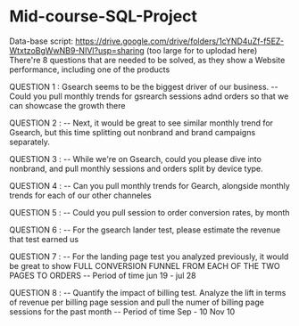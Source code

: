 # Mid-course-SQL-Project
Data-base script: https://drive.google.com/drive/folders/1cYND4uZf-f5EZ-WtxtzoBgWwNB9-NIVl?usp=sharing (too large for to uplodad here)
There're 8 questions that are needed to be solved, as they show a Website performance, including one of the products

QUESTION 1 : Gsearch seems to be the biggest driver of our business. 
-- Could you pull monthly trends for gsrearch sessions adnd orders so that we can showcase the growth there

QUESTION 2 :
	-- Next, it would be great to see similar monthly trend for Gsearch, but this time splitting out nonbrand and brand campaigns separately.
 
QUESTION 3 :
	-- While we're on Gsearch, could you please dive into nonbrand, and pull monthly sessions and orders split by device type. 

QUESTION 4 :
	-- Can you pull monthly trends for Gearch, alongside monthly trends for each of our other channeles

QUESTION 5 :
	-- Could you pull session to order conversion rates, by month

QUESTION 6 :
	-- For the gsearch lander test, please estimate the revenue that test earned us

QUESTION 7 :
	-- For the landing page test you analyzed previously, it would be great to show FULL CONVERSION FUNNEL FROM EACH  OF THE TWO PAGES TO ORDERS
    -- Period of time jun 19 - jul 28

QUESTION 8 :
	-- Quantify the impact of billing test. Analyze the lift in terms of revenue per billing page session and pull the numer of billing page sessions for the past month
    -- Period of time Sep - 10 Nov 10
